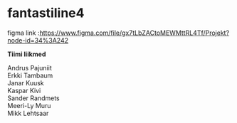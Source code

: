 # fantastiline4
figma link :https://www.figma.com/file/gx7tLbZACtoMEWMttRL4Tf/Projekt?node-id=34%3A242 <br>

__Tiimi liikmed__ <br>

Andrus Pajuniit<br>Erkki Tambaum<br>Janar Kuusk<br>Kaspar Kivi<br>Sander Randmets<br>Meeri-Ly Muru<br>Mikk Lehtsaar
